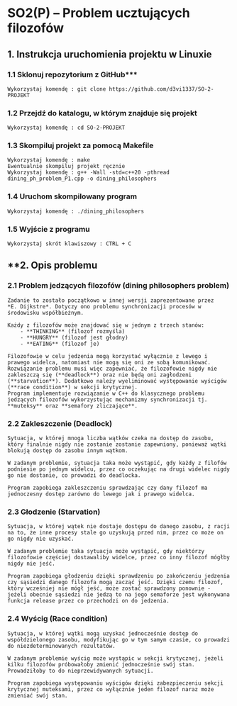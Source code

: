 # SO2(P) – Problem ucztujących filozofów

## **1. Instrukcja uruchomienia projektu w Linuxie**

### 1.1 Sklonuj repozytorium z GitHub*** ###
    Wykorzystaj komendę : git clone https://github.com/d3vi1337/SO-2-PROJEKT

### 1.2 Przejdź do katalogu, w którym znajduje się projekt ###
    Wykorzystaj komendę : cd SO-2-PROJEKT

### 1.3 Skompiluj projekt za pomocą Makefile ###
    Wykorzystaj komendę : make
    Ewentualnie skompiluj projekt ręcznie
    Wykorzystaj komendę : g++ -Wall -std=c++20 -pthread dining_ph_problem_P1.cpp -o dining_philosophers

### 1.4 Uruchom skompilowany program ###
    Wykorzystaj komendę : ./dining_philosophers

### 1.5 Wyjście z programu ###
    Wykorzystaj skrót klawiszowy : CTRL + C

## **2. Opis problemu 

### 2.1 Problem jedzących filozofów (**dining philosophers problem**) ###
    Zadanie to zostało początkowo w innej wersji zaprezentowane przez
    *E. Dijkstre*. Dotyczy ono problemu synchronizacji procesów w środowisku współbieżnym.
    
    Każdy z filozofów może znajdować się w jednym z trzech stanów:
        - **THINKING** (filozof rozmyśla)
        - **HUNGRY** (filozof jest głodny)
        - **EATING** (filozof je)

    Filozofowie w celu jedzenia mogą korzystać wyłącznie z lewego i prawego widelca, natomiast nie mogą się oni ze sobą komunikować. Rozwiązanie problemu musi więc zapewniać, że filozofowie nigdy nie zakleszczą się (**deadlock**) oraz nie będą oni zagłodzeni (**starvation**). Dodatkowo należy wyeliminować występowanie wyścigów (**race condition**) w sekcji krytycznej.
    Program implementuje rozwiązanie w C++ do klasycznego problemu jedzących filozofów wykorzystując mechanizmy synchronizacji tj. **muteksy** oraz **semafory zliczające**.

### 2.2 Zakleszczenie (**Deadlock**) ###
    Sytuacja, w której mnoga liczba wątków czeka na dostęp do zasobu, który finalnie nigdy nie zostanie zostanie zapewniony, ponieważ wątki blokują dostęp do zasobu innym wątkom. 

    W zadanym problemie, sytuacja taka może wystąpić, gdy każdy z filofów podniesie po jednym widelcu, przez co oczekując na drugi widelec nigdy go nie dostanie, co prowadzi do deadlocka. 

    Program zapobiega zakleszczeniu sprawdzając czy dany filozof ma jednoczesny dostęp zarówno do lewego jak i prawego widelca.

### 2.3 Głodzenie (**Starvation**) ###
    Sytuacja, w której wątek nie dostaje dostępu do danego zasobu, z racji na to, że inne procesy stale go uzyskują przed nim, przez co może on go nigdy nie uzyskać.

    W zadanym problemie taka sytuacja może wystąpić, gdy niektórzy filozofowie częściej dostawaliby widelce, przez co inny filozof mógłby nigdy nie jeść.

    Program zapobiega głodzeniu dzięki sprawdzeniu po zakończeniu jedzenia czy sąsiedzi danego filozofa mogą zacząć jeść. Dzięki czemu filozof, który wcześniej nie mógł jeść, może zostać sprawdzony ponownie - jeżeli obecnie sąsiedzi nie jedzą to na jego semaforze jest wykonywana funkcja release przez co przechodzi on do jedzenia.

### 2.4 Wyścig (**Race condition**) ###
    Sytuacja, w której wątki mogą uzyskać jednocześnie dostęp do współdzielonego zasobu, modyfikując go w tym samym czasie, co prowadzi do niezdeterminowanych rezultatów. 

    W zadanym problemie wyścig może wystąpic w sekcji krytycznej, jeżeli kilku filozofów próbowałoby zmienić jednocześnie swój stan. Prowadziłoby to do nieprzewidywanych sytuacji.

    Program zapobiega występowaniu wyścigów dzięki zabezpieczeniu sekcji krytycznej muteksami, przez co wyłącznie jeden filozof naraz może zmieniać swój stan.